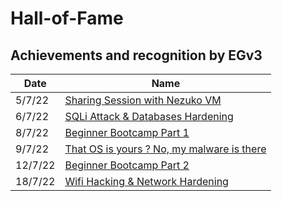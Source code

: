 # Hall-of-Fame
## Achievements and recognition by EGv3 

| Date | Name |
|--|--|
| 5/7/22 | [Sharing Session with Nezuko VM](https://youtu.be/2KJQKQO4eRU) |
| 6/7/22 | [SQLi Attack & Databases Hardening](https://youtu.be/Tb7dwUvhl0M) |
| 8/7/22 | [Beginner Bootcamp Part 1](https://drive.google.com/drive/u/1/folders/1oE2GLFAivcl1qRvljnsLzoDgDxVTjsKy) |
| 9/7/22 | [That OS is yours ? No, my malware is there](https://youtu.be/yIqoxIHmCl8) |
| 12/7/22 | [Beginner Bootcamp Part 2]() |
| 18/7/22 | [Wifi Hacking & Network Hardening](https://youtu.be/NXvGttrYp-E) |
